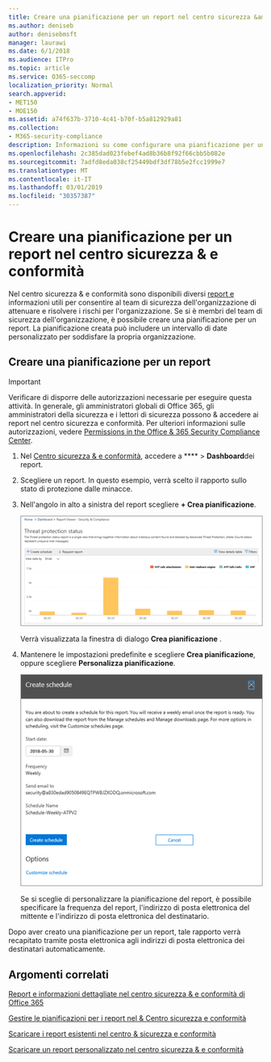 ```yaml
---
title: Creare una pianificazione per un report nel centro sicurezza &amp; e conformità
ms.author: deniseb
author: denisebmsft
manager: laurawi
ms.date: 6/1/2018
ms.audience: ITPro
ms.topic: article
ms.service: O365-seccomp
localization_priority: Normal
search.appverid:
- MET150
- MOE150
ms.assetid: a74f637b-3710-4c41-b70f-b5a812929a81
ms.collection:
- M365-security-compliance
description: Informazioni su come configurare una pianificazione per un report nel centro sicurezza &amp; e conformità.
ms.openlocfilehash: 2c385dad023febef4ad8b36b8f92f66cbb5b082e
ms.sourcegitcommit: 7adfd8eda038cf25449bdf3df78b5e2fcc1999e7
ms.translationtype: MT
ms.contentlocale: it-IT
ms.lasthandoff: 03/01/2019
ms.locfileid: "30357387"
---
```

# <a name="create-a-schedule-for-a-report-in-the-security-amp-compliance-center"></a>Creare una pianificazione per un report nel centro sicurezza &amp; e conformità

Nel centro sicurezza &amp; e conformità sono disponibili diversi [report e](reports-and-insights-in-security-and-compliance.md) informazioni utili per consentire al team di sicurezza dell'organizzazione di attenuare e risolvere i rischi per l'organizzazione. Se si è membri del team di sicurezza dell'organizzazione, è possibile creare una pianificazione per un report. La pianificazione creata può includere un intervallo di date personalizzato per soddisfare la propria organizzazione. 
  
## <a name="create-a-schedule-for-a-report"></a>Creare una pianificazione per un report

> [!IMPORTANT]
> Verificare di disporre delle autorizzazioni necessarie per eseguire questa attività. In generale, gli amministratori globali di Office 365, gli amministratori della sicurezza e i lettori di sicurezza possono &amp; accedere ai report nel centro sicurezza e conformità. Per ulteriori informazioni sulle autorizzazioni, vedere [Permissions in the Office &amp; 365 Security Compliance Center](permissions-in-the-security-and-compliance-center.md).
  
1. Nel [Centro sicurezza &amp; e conformità](https://protection.office.com), accedere a **** \> **Dashboard**dei report.
    
2. Scegliere un report. In questo esempio, verrà scelto il rapporto sullo stato di protezione dalle minacce.
    
3. Nell'angolo in alto a sinistra del report scegliere **+ Crea pianificazione**.
    
    ![È possibile creare una pianificazione per i report nel centro &amp; sicurezza e conformità](media/2311327c-14f6-4a17-b604-0c9ff2d485d1.png)
  
    Verrà visualizzata la finestra di dialogo **Crea pianificazione** . 
    
4. Mantenere le impostazioni predefinite e scegliere **Crea pianificazione**, oppure scegliere **Personalizza pianificazione**.
    
    ![È possibile utilizzare le impostazioni predefinite o personalizzare la pianificazione di un report](media/04fac327-8f73-4711-8319-58c11880fd96.png)
  
    Se si sceglie di personalizzare la pianificazione del report, è possibile specificare la frequenza del report, l'indirizzo di posta elettronica del mittente e l'indirizzo di posta elettronica del destinatario. 
    
Dopo aver creato una pianificazione per un report, tale rapporto verrà recapitato tramite posta elettronica agli indirizzi di posta elettronica dei destinatari automaticamente. 
  
## <a name="related-topics"></a>Argomenti correlati

[Report e informazioni dettagliate nel centro sicurezza &amp; e conformità di Office 365](reports-and-insights-in-security-and-compliance.md)
  
[Gestire le pianificazioni per i report nel &amp; Centro sicurezza e conformità](manage-schedules-for-multiple-reports.md)
  
[Scaricare i report esistenti nel centro &amp; sicurezza e conformità](download-existing-reports.md)
  
[Scaricare un report personalizzato nel centro sicurezza &amp; e conformità](set-up-and-download-a-custom-report.md)
  

